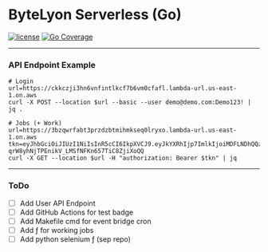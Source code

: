 # ByteLyon Serverless (Go)
[![license](http://img.shields.io/badge/license-MIT-red.svg?style=flat)](https://raw.githubusercontent.com/rs/zerolog/master/LICENSE)
[![Go Coverage](http://img.shields.io/badge/coverage-71.9%25-olive.svg?style=flat)](https://raw.githack.com/wiki/rs/zerolog/coverage.html)

[//]: # ([![Build Status]&#40;https://github.com/rs/zerolog/actions/workflows/test.yml/badge.svg&#41;]&#40;https://github.com/rs/zerolog/actions/workflows/test.yml&#41; )
***
### API Endpoint Example
```shell
# Login
url=https://ckkczji3hn6vnfintlkcf7b6vm0cfafl.lambda-url.us-east-1.on.aws
curl -X POST --location $url --basic --user demo@demo.com:Demo123! | jq .
```

```shell
# Jobs (+ Work)
url=https://3bzqwrfabt3przdzbtmihmkseq0lryxo.lambda-url.us-east-1.on.aws
tkn=eyJhbGciOiJIUzI1NiIsInR5cCI6IkpXVCJ9.eyJkYXRhIjp7ImlkIjoiMDFLNDhQQzBCSzEzQldWMkNHV0ZQOFFRSDAifSwiaXNzIjoiQnl0ZUx5b24iLCJleHAiOjE3NTc0NDAyNzQsIm5iZiI6MTc1NzQzODQ3NCwiaWF0IjoxNzU3NDM4NDc0LCJqdGkiOiIzNmVhNjY2Yy1kMDAxLTQ4NzktYjViNC1mMDkyOWFlMGZkN2UifQ.045q-qrW8yhNjTPEnikV_LMSfNFKn657TiC8ZjiXoQQ
curl -X GET --location $url -H "authorization: Bearer $tkn" | jq
```
***
### ToDo
- [ ] Add User API Endpoint
- [ ] Add GitHub Actions for test badge
- [ ] Add Makefile cmd for event bridge cron
- [ ] Add ƒ for working jobs
- [ ] Add python selenium ƒ (sep repo)